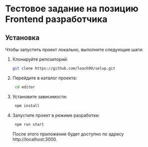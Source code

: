 # Тестовое задание на позицию Frontend разработчика 


## Установка

Чтобы запустить проект локально, выполните следующие шаги:

1. Клонируйте репозиторий:
   ```bash
   git clone https://github.com/loach99/selup.git

2. Перейдите в каталог проекта:
   ```bash
    cd editor
    ```
3. Установите зависимости:
   ```bash
    npm install
   ```
4. Запустите проект в режиме разработки:
   ```bash
    npm run start
   ```
   После этого приложение будет доступно по адресу http://localhost:3000.
